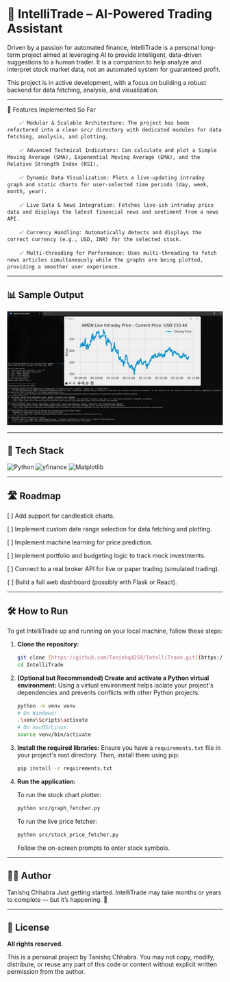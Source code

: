 # 🤖 IntelliTrade – AI-Powered Trading Assistant

Driven by a passion for automated finance, IntelliTrade is a personal long-term project aimed at leveraging AI to provide intelligent, data-driven suggestions to a human trader. It is a companion to help analyze and interpret stock market data, not an automated system for guaranteed profit.

This project is in active development, with a focus on building a robust backend for data fetching, analysis, and visualization.

---

🚀 Features Implemented So Far
        
        ✅ Modular & Scalable Architecture: The project has been refactored into a clean src/ directory with dedicated modules for data fetching, analysis, and plotting.
        
        ✅ Advanced Technical Indicators: Can calculate and plot a Simple Moving Average (SMA), Exponential Moving Average (EMA), and the Relative Strength Index (RSI).
        
        ✅ Dynamic Data Visualization: Plots a live-updating intraday graph and static charts for user-selected time periods (day, week, month, year).
        
        ✅ Live Data & News Integration: Fetches live-ish intraday price data and displays the latest financial news and sentiment from a news API.
        
        ✅ Currency Handling: Automatically detects and displays the correct currency (e.g., USD, INR) for the selected stock.
        
        ✅ Multi-threading for Performance: Uses multi-threading to fetch news articles simultaneously while the graphs are being plotted, providing a smoother user experience.
  

    
---

## 📊 Sample Output

![Sample Stock Chart](images/progress_05-09-2025.jpg)

---

## 🧰 Tech Stack

![Python](https://img.shields.io/badge/Python-3776AB?style=for-the-badge&logo=python&logoColor=white)
![yfinance](https://img.shields.io/badge/yfinance-blue?style=for-the-badge&logo=python&logoColor=white)
![Matplotlib](https://img.shields.io/badge/Matplotlib-green?style=for-the-badge&logo=matplotlib&logoColor=white)

---

## 🛣️ Roadmap

[ ] Add support for candlestick charts.

[ ] Implement custom date range selection for data fetching and plotting.

[ ] Implement machine learning for price prediction.

[ ] Implement portfolio and budgeting logic to track mock investments.

[ ] Connect to a real broker API for live or paper trading (simulated trading).

{ ] Build a full web dashboard (possibly with Flask or React).

---

## 🛠️ How to Run

To get IntelliTrade up and running on your local machine, follow these steps:

1.  **Clone the repository:**
    ```bash
    git clone [https://github.com/Tanishq4258/IntelliTrade.git](https://github.com/Tanishq4258/IntelliTrade.git)
    cd IntelliTrade
    ```

2.  **(Optional but Recommended) Create and activate a Python virtual environment:**
    Using a virtual environment helps isolate your project's dependencies and prevents conflicts with other Python projects.
    ```bash
    python -m venv venv
    # On Windows:
    .\venv\Scripts\activate
    # On macOS/Linux:
    source venv/bin/activate
    ```

3.  **Install the required libraries:**
    Ensure you have a `requirements.txt` file in your project's root directory.
    Then, install them using pip:
    ```bash
    pip install -r requirements.txt
    ```

4.  **Run the application:**
    
    To run the stock chart plotter:
    ```bash
    python src/graph_fetcher.py
    ```
    To run the live price fetcher:
    ```bash
    python src/stock_price_fetcher.py
    ```
    Follow the on-screen prompts to enter stock symbols.

---

## 👨‍💻 Author

Tanishq Chhabra
Just getting started. IntelliTrade may take months or years to complete — but it’s happening. 🚀

---

## 📌 License

**All rights reserved.**

This is a personal project by Tanishq Chhabra. You may not copy, modify, distribute, or reuse any part of this code or content without explicit written permission from the author.
